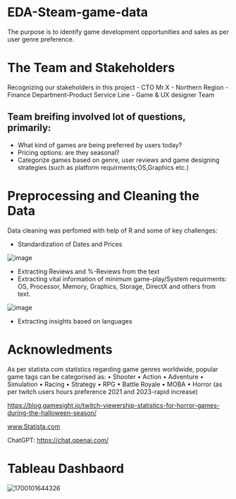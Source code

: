 # EDA-Steam-game-data
The purpose is to identify game development opportunities and sales as per user genre preference.

# The Team and Stakeholders
Recognizing our stakeholders in this project
	- CTO Mr.X - Northern Region
	- Finance Department-Product Service Line
	- Game & UX designer Team
## Team breifing involved lot of questions, primarily:
- What kind of games are being preferred by users today?
- Pricing options: are they seasonal?
- Categorize games based on genre, user reviews and game designing strategies (such as platform requirments;OS,Graphics etc.) 

# Preprocessing and Cleaning the Data
Data cleaning was perfomed with help of R and some of key challenges:
- Standardization of Dates and Prices

![image](https://github.com/Krishna1594/EDA-Steam-game-data/assets/64607588/73bbc443-1221-40ea-9d35-97a5d1a0a3a2)

- Extracting Reviews and %-Reviews from the text
- Extracting vital information of minimum game-play/System requirments: OS, Processor, Memory, Graphics, Storage, DirectX and others from text.

![image](https://github.com/Krishna1594/EDA-Steam-game-data/assets/64607588/eeff9a63-a3df-4217-9874-aa75e82e6bee)

- Extracting insights based on languages

# Acknowledments
As per statista.com statistics regarding game genres worldwide, popular game tags can be categorised as:
	• Shooter
	• Action
	• Adventure
	• Simulation
	• Racing
	• Strategy
	• RPG
	• Battle Royale
	• MOBA
	• Horror (as per twitch users hours preference 2021 and 2023-rapid increase)

https://blog.gamesight.io/twitch-viewership-statistics-for-horror-games-during-the-halloween-season/

www.Statista.com

ChatGPT: https://chat.openai.com/


# Tableau Dashbaord

![1700101644326](https://github.com/Krishna1594/EDA-Steam-game-data/assets/64607588/99c059fc-1522-47e9-9037-cb93e565f497)

